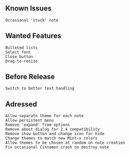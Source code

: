 Known Issues
------------
    Occasional 'stuck' note

Wanted Features
---------------
    Bulleted lists
    Select font
    Close button
    Drag-to-resize

Before Release
--------------
    Switch to better text handling

Adressed
--------
    Allow separate theme for each note
    Allow persistent menu
    Remove 'expand' from options
    Remove about dialog for 2.4 compatibility
    Remove show button and change icon for hide
    Change themes to match new Mint-x colors
    Allow themes to be chosen at random on note creation
    Fix occasional Cinnamon crash on destroy note
